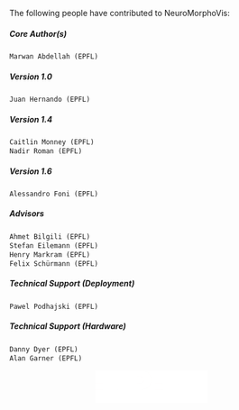 The following people have contributed to NeuroMorphoVis:

##### Core Author(s)

    Marwan Abdellah (EPFL)

##### Version 1.0

    Juan Hernando (EPFL)

##### Version 1.4

    Caitlin Monney (EPFL)
    Nadir Roman (EPFL)

##### Version 1.6

    Alessandro Foni (EPFL)

##### Advisors

    Ahmet Bilgili (EPFL)
    Stefan Eilemann (EPFL)
    Henry Markram (EPFL)
    Felix Schürmann (EPFL)
    
##### Technical Support (Deployment)

    Pawel Podhajski (EPFL)

##### Technical Support (Hardware)

    Danny Dyer (EPFL)
    Alan Garner (EPFL)

<p align="center">
	<img src="docs/artifacts/logo/epfl-logo.png" width=200>
</p>
